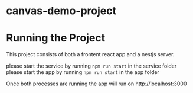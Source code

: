 # canvas-demo-project


# Running the Project

This project consists of both a frontent react app and a nestjs server.

please start the service by running `npm run start` in the service folder
please start the app by running `npm run start` in the app folder

Once both processes are running the app will run on http://localhost:3000
